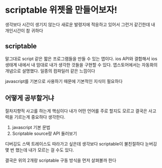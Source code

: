 # scriptable 위젯을 만들어보자!

생각보다 시간이 생기지 않는다 새로운 발령지에 적응하고 있어서 그런거 같긴한데 내 개인시간이 참 귀하다

## scriptable

말그대로 script 같은 짧은 프로그램들을 만들 수 있는 앱이다. ios API와 결합해서 ios 생태계 내에서 내 맘대로 내가 생각한 것들을 구현할 수 있다. 앱스토어에서는 자동화의 개념으로 설명했다. 일종의 컴파일러 같은 느낌이다

javascript를 기본으로 사용하기 때문에 기본적인 지식이 필요하다

## 어떻게 공부할거냐

절차지향적 사고를 하는게 핵심이다 내가 어떤 언어를 주로 할지도 모르고 결국은 사고력을 기르는게 중요하다 생각한다. 

1. javascript 기본 문법 
2. Scriptable source랑 API 둘러보기

디버깅도 스택 트레이스도 따라가고 싶은데 생각보다 scriptable이 불친절하다 눈버깅 몇 번 했는데 내가 모르는 걸 수도 있다.

결국은 위의 2개랑 scriptable 구동 방식을 먼저 살펴볼까 한다